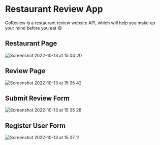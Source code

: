 # Restaurant Review App

GoReview is a restaurant review website API, which will help you make up your mind before you eat 😋

## Restaurant Page
![Screenshot 2022-10-13 at 15 04 20](https://user-images.githubusercontent.com/108692801/195618828-55be13a6-07fa-43c8-b2fd-c89b03d35bce.png)
## Review Page
![Screenshot 2022-10-13 at 15 05 42](https://user-images.githubusercontent.com/108692801/195619175-23b07009-5255-428e-a9a4-ef6a1a5783f6.png)
## Submit Review Form
![Screenshot 2022-10-13 at 15 05 28](https://user-images.githubusercontent.com/108692801/195619184-91e6af8e-c414-46dc-a9b1-f73abdae18df.png)
## Register User Form
![Screenshot 2022-10-13 at 15 07 11](https://user-images.githubusercontent.com/108692801/195619575-93da5611-63fc-4a45-afdc-6462ad778d0e.png)
